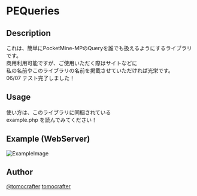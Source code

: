 ﻿PEQueries
====

## Description
これは、簡単にPocketMine-MPのQueryを誰でも扱えるようにするライブラリです。  
商用利用可能ですが、ご使用いただく際はサイトなどに  
私の名前やこのライブラリの名前を掲載させていただければ光栄です。  
06/07 テスト完了しました！

## Usage
使い方は、このライブラリに同梱されている  
example.php を読んでみてください！

## Example (WebServer)
![ExampleImage](https://user-images.githubusercontent.com/10905364/28153162-f7ed34ca-67de-11e7-9d97-7ccf5f2e9905.png "Example")

## Author
[@tomocrafter](https://twitter.com/tomocrafter)
[tomocrafter](https://github.com/tomocrafter)
